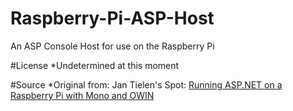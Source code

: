 # Raspberry-Pi-ASP-Host
An ASP Console Host for use on the Raspberry Pi

#License
*Undetermined at this moment

#Source
*Original from: Jan Tielen's Spot: [Running ASP.NET on a Raspberry Pi with Mono and OWIN](http://j.tlns.be/2014/11/21/running-asp-net-on-a-raspberry-pi-with-mono-and-owin/)
